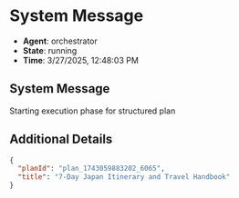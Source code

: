 # System Message

- **Agent**: orchestrator
- **State**: running
- **Time**: 3/27/2025, 12:48:03 PM

## System Message

Starting execution phase for structured plan

## Additional Details

```json
{
  "planId": "plan_1743059883202_6065",
  "title": "7-Day Japan Itinerary and Travel Handbook"
}
```

